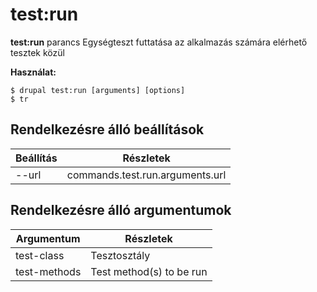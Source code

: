 # test:run
**test:run** parancs Egységteszt futtatása az alkalmazás számára elérhető tesztek közül

**Használat:**
```
$ drupal test:run [arguments] [options] 
$ tr  
```

## Rendelkezésre álló beállítások
Beállítás | Részletek
-------|-------------
--url | commands.test.run.arguments.url

## Rendelkezésre álló argumentumok
Argumentum | Részletek
---------|-------------
test-class | Tesztosztály
test-methods | Test method(s) to be run
